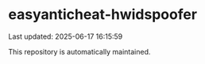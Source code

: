 # easyanticheat-hwidspoofer

Last updated: 2025-06-17 16:15:59

This repository is automatically maintained.

